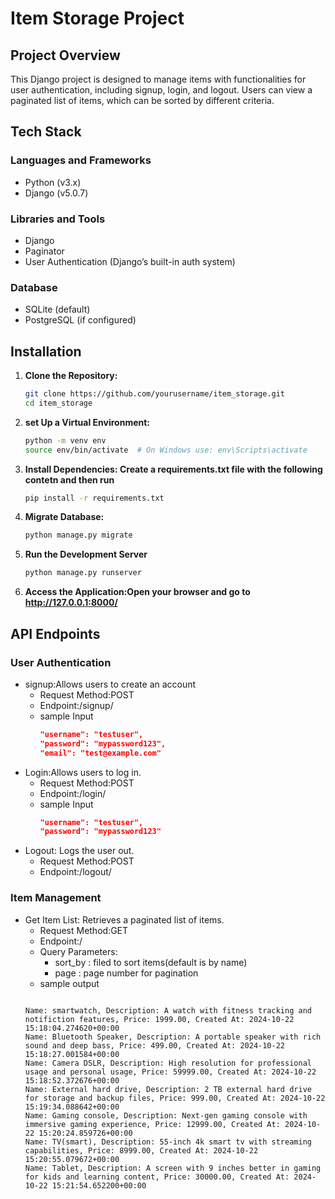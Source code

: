 # Item Storage Project

## Project Overview
This Django project is designed to manage items with functionalities for user authentication, including signup, login, and logout. Users can view a paginated list of items, which can be sorted by different criteria.

## Tech Stack

### Languages and Frameworks
- Python (v3.x)
- Django (v5.0.7)

### Libraries and Tools
- Django 
- Paginator
- User Authentication (Django’s built-in auth system)

### Database
- SQLite (default)
- PostgreSQL (if configured)

## Installation

1. **Clone the Repository:**
   ```bash
   git clone https://github.com/yourusername/item_storage.git
   cd item_storage
2. **set Up a Virtual Environment:**
   ```bash
   python -m venv env
   source env/bin/activate  # On Windows use: env\Scripts\activate
3. **Install Dependencies: Create a requirements.txt file with the following contetn and then run**
   ```bash
   pip install -r requirements.txt
4. **Migrate Database:**
    ```bash
    python manage.py migrate
5. **Run the Development Server**
   ```bash
   python manage.py runserver
6. **Access the Application:Open your browser and go to http://127.0.0.1:8000/**



## API Endpoints
### User Authentication
- signup:Allows users to create an account
   - Request Method:POST
   - Endpoint:/signup/
   - sample Input
     ```json 
     "username": "testuser",
     "password": "mypassword123",
     "email": "test@example.com"
- Login:Allows users to log in.
   - Request Method:POST
   - Endpoint:/login/
   - sample Input
     ```json
     "username": "testuser",
     "password": "mypassword123"
- Logout: Logs the user out.
   - Request Method:POST
   - Endpoint:/logout/
### Item Management
- Get Item List: Retrieves a paginated list of items.
     - Request Method:GET
     - Endpoint:/
     - Query Parameters:
          - sort_by : filed to sort items(default is by name)
          - page : page number for pagination
     - sample output
       ```json 
      Name: smartwatch, Description: A watch with fitness tracking and notifiction features, Price: 1999.00, Created At: 2024-10-22 15:18:04.274620+00:00
      Name: Bluetooth Speaker, Description: A portable speaker with rich sound and deep bass, Price: 499.00, Created At: 2024-10-22 15:18:27.001584+00:00
      Name: Camera DSLR, Description: High resolution for professional usage and personal usage, Price: 59999.00, Created At: 2024-10-22 15:18:52.372676+00:00
      Name: External hard drive, Description: 2 TB external hard drive for storage and backup files, Price: 999.00, Created At: 2024-10-22 15:19:34.088642+00:00
      Name: Gaming console, Description: Next-gen gaming console with immersive gaming experience, Price: 12999.00, Created At: 2024-10-22 15:20:24.859726+00:00
      Name: TV(smart), Description: 55-inch 4k smart tv with streaming capabilities, Price: 8999.00, Created At: 2024-10-22 15:20:55.079672+00:00
      Name: Tablet, Description: A screen with 9 inches better in gaming for kids and learning content, Price: 30000.00, Created At: 2024-10-22 15:21:54.652200+00:00
            


  

    
